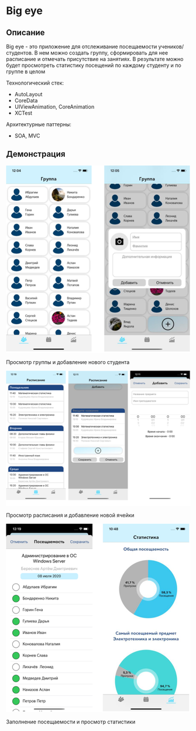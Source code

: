 # Big eye

## Описание

Big eye - это приложение для отслеживание посещаемости учеников/студентов.
В нем можно создать группу, сформировать для нее расписание и отмечать присутствие на занятиях. В результате можно будет просмотреть статистику посещений по каждому студенту и по группе в целом

Технологический стек:
- AutoLayout
- CoreData
- UIViewAnimation, CoreAnimation
- XCTest

Архитектурные паттерны:
- SOA, MVC

## Демонстрация
<p align="center"><img src ="Files/1.png"/></p>
Просмотр группы и добавление нового студента
<p align="center"><img src ="Files/2.png"/></p>
Просмотр расписания и добавление новой ячейки
<p align="center"><img src ="Files/3.png"/></p>
Заполнение посещаемости и просмотр статистики
